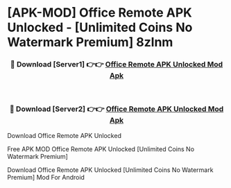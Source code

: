 # [APK-MOD] Office Remote APK Unlocked - [Unlimited Coins No Watermark Premium] 8zlnm



<div align="center">
<h3>🔴 Download [Server1] 👉👉 <a href="https://momento.my/?title=Office_Remote_APK_Unlocked">Office Remote APK Unlocked Mod Apk</a></h3><br>

<h3>🔴 Download [Server2] 👉👉 <a href="https://momento.my/?title=Office_Remote_APK_Unlocked">Office Remote APK Unlocked Mod Apk</a></h3>
</div>



Download Office Remote APK Unlocked 

Free APK MOD Office Remote APK Unlocked [Unlimited Coins No Watermark Premium]

Download Office Remote APK Unlocked [Unlimited Coins No Watermark Premium] Mod For Android
